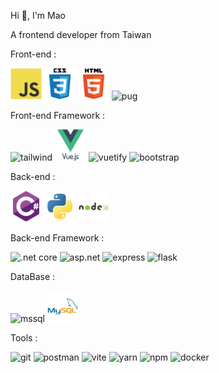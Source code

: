 <p align="left">Hi 👋, I'm Mao</h1>
<p align="left">A frontend developer from Taiwan</p>

<p align="left">Front-end :</p>
<p align="left">
  <span>
    <img
      src="https://raw.githubusercontent.com/devicons/devicon/master/icons/javascript/javascript-original.svg"
      alt="javascript"
      width="50"
      height="50"
    />
  </span>

  <span>
    <img
      src="https://raw.githubusercontent.com/devicons/devicon/master/icons/css3/css3-original-wordmark.svg"
      alt="css3"
      width="50"
      height="50"
    />
  </span>

  <span>
    <img
      src="https://raw.githubusercontent.com/devicons/devicon/master/icons/html5/html5-original-wordmark.svg"
      alt="css3"
      width="50"
      height="50"
    />
  </span>
  <span>
    <img
      src="https://cdn.worldvectorlogo.com/logos/pug.svg"
      alt="pug"
      width="50"
      height="50"
    />
  </span>
</p>

<p align="left">Front-end Framework :</p>
<p align="left">
  <span>
    <img
      src="https://www.vectorlogo.zone/logos/tailwindcss/tailwindcss-icon.svg"
      alt="tailwind"
      width="50"
      height="50"
    />
  </span>
  <span>
    <img
      src="https://raw.githubusercontent.com/devicons/devicon/master/icons/vuejs/vuejs-original-wordmark.svg"
      alt="vuejs"
      width="50"
      height="50"
    />
  </span>

  <span>
    <img
      src="https://bestofjs.org/logos/vuetify.svg"
      alt="vuetify"
      width="50"
      height="50"
    />
  </span>
  <span>
    <img
      src="https://www.svgrepo.com/show/353498/bootstrap.svg"
      alt="bootstrap"
      width="50"
      height="50"
    />
  </span>
</p>

<p align="left">Back-end :</p>
<p align="left">
  <span>
    <img
      src="https://raw.githubusercontent.com/devicons/devicon/master/icons/csharp/csharp-original.svg"
      alt="csharp"
      width="50"
      height="50"
    />
  </span>
  <span>
    <img
      src="https://raw.githubusercontent.com/devicons/devicon/master/icons/python/python-original.svg"
      alt="python"
      width="50"
      height="50"
    />
  </span>

  <span>
    <img
      src="https://raw.githubusercontent.com/devicons/devicon/master/icons/nodejs/nodejs-original-wordmark.svg"
      alt="nodejs"
      width="50"
      height="50"
    />
  </span>
</p>

<p align="left">Back-end Framework :</p>
<p align="left">
  <span>
    <img
    src="https://upload.wikimedia.org/wikipedia/commons/thumb/e/ee/.NET_Core_Logo.svg/512px-.NET_Core_Logo.svg.png"
    alt=".net core"
    width="50"
    height="50"
  />
  </span>
  <span>
    <img
    src="https://www.svgrepo.com/show/508894/aspnet.svg"
    alt="asp.net"
    width="50"
    height="50"
  />
  </span>
  <span>
    <img
    src="https://www.vectorlogo.zone/logos/expressjs/expressjs-ar21.svg"
    alt="express"
    width="70"
    height="50"
  />
  </span>
  <span>
    <img
    src="https://www.vectorlogo.zone/logos/pocoo_flask/pocoo_flask-ar21.svg"
    alt="flask"
    width="70"
    height="50"
  />
  </span>
</p>

<p align="left">DataBase :</p>
<p align="left">
  <span>
    <img
      src="https://www.svgrepo.com/show/303229/microsoft-sql-server-logo.svg"
      alt="mssql"
      width="50"
      height="50"
    />
  </span>

  <span>
    <img
      src="https://raw.githubusercontent.com/devicons/devicon/master/icons/mysql/mysql-original-wordmark.svg"
      alt="mysql"
      width="50"
      height="50"
    />
  </span>
</p>

<p align="left">Tools :</p>
<p align="left">
  <span>
    <img
      src="https://www.vectorlogo.zone/logos/git-scm/git-scm-icon.svg"
      alt="git"
      width="50"
      height="50"
    />
  </span>
  <span>
    <img
      src="https://www.vectorlogo.zone/logos/getpostman/getpostman-icon.svg"
      alt="postman"
      width="50"
      height="50"
    />
  </span>
  <span>
    <img
    src="https://www.svgrepo.com/show/374167/vite.svg"
    alt="vite"
    width="50"
    height="50"
  />
  </span>
  <span>
    <img
    src="https://www.vectorlogo.zone/logos/yarnpkg/yarnpkg-ar21.svg"
    alt="yarn"
    width="100"
    height="50"
  />
  </span>
  <span>
    <img
    src="https://www.svgrepo.com/show/452077/npm.svg"
    alt="npm"
    width="50"
    height="50"
  />
  </span>
  <span>
    <img
    src="https://www.svgrepo.com/show/452192/docker.svg"
    alt="docker"
    width="50"
    height="50"
  />
  </span>
</p>
